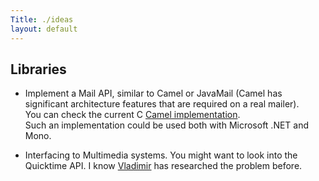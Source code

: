 ```yaml
---
Title: ./ideas
layout: default
---
```


Libraries
---------

-   Implement a Mail API, similar to Camel or JavaMail (Camel has
    significant architecture features that are required on a real
    mailer).\
    You can check the current C [Camel
    implementation](http://cvs.gnome.org/bonsai/rview.cgi?dir=evolution%2Fcamel).\
    Such an implementation could be used both with Microsoft .NET and
    Mono.

-   Interfacing to Multimedia systems. You might want to look into the
    Quicktime API. I know [Vladimir](mailto:vladimir@ximian.com) has
    researched the problem before.

